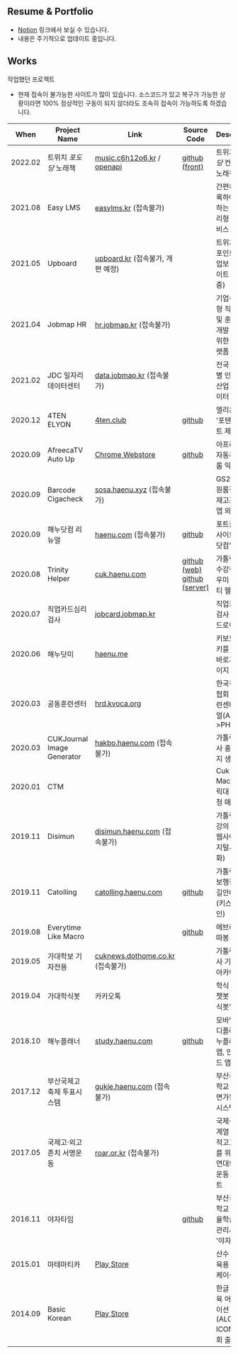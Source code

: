 ## Resume & Portfolio
- [Notion](https://dokdo2013.notion.site/f06350396b58494992e8aff01bb787e2) 링크에서 보실 수 있습니다.
- 내용은 주기적으로 업데이트 중입니다.

## Works
작업했던 프로젝트

- 현재 접속이 불가능한 사이트가 많이 있습니다. 소스코드가 있고 복구가 가능한 상황이라면 100% 정상적인 구동이 되지 않더라도 조속히 접속이 가능하도록 하겠습니다.

|When|Project Name|Link|Source Code|Description|Tech|Where|
|---|---|---|---|---|---|---|
|2022.02|트위치 _포도당_ 노래책|[music.c6h12o6.kr][music-c6h12o6] / [openapi](https://api.c6h12o6.kr/docs)|[github (front)](https://github.com/yatchacha/music.c6h12o6.kr)|트위치 _포도당_ 컨텐츠용 노래책|React.js, Python Fastapi|개인|
|2021.08|Easy LMS|[easylms.kr][easylms] (접속불가)||간편하게 등록하여 사용하는 완전관리형 LMS 서비스|PHP CodeIgniter3|JOBMAP|
|2021.05|Upboard|[upboard.kr][upboard] (접속불가, 개편 예정)||트위치 룰렛/포인트 보상 업보 관리 사이트 (CBT 중)|PHP CodeIgniter3|개인|
|2021.04|Jobmap HR|[hr.jobmap.kr][hr] (접속불가)||기업수요맞춤형 직무분석 및 훈련과정개발 연구를 위한 설문 플랫폼|PHP CodeIgniter3|JOBMAP|
|2021.02|JDC 일자리데이터센터|[data.jobmap.kr][jdc] (접속불가)||전국 지자체별 인구,고용,산업 통계데이터 시각화|PHP CodeIgniter3, Python Flask|JOBMAP|
|2020.12|4TEN ELYON|[4ten.club][4ten]|[github](https://github.com/dokdo2013/4ten_elyon)|엘리온 클랜 '포텐' 웹사이트 제작|PHP CodeIgniter3|개인|
|2020.09|AfreecaTV Auto Up|[Chrome Webstore][afc_au]|[github](https://github.com/dokdo2013/afreecatv_auto_up)|아프리카TV 자동추천 크롬 익스텐션|Javascript|개인|
|2020.09|Barcode Cigacheck|[sosa.haenu.xyz][sosa] (접속불가)||GS25 소사원룸점 담배재고조사 웹앱 외주|PHP|개인|
|2020.09|해누닷컴 리뉴얼|[haenu.com][haenu] (접속불가)|[github](https://github.com/dokdo2013/haenu.com)|포트폴리오 사이트 '해누닷컴' 리뉴얼|HTML|개인|
|2020.08|Trinity Helper|[cuk.haenu.com][trinity_helper]|[github (web)](https://github.com/dokdo2013/trinity_helper_web) [github (server)](https://github.com/dokdo2013/trinity_helper_python)|가톨릭대학교 수강정정 도우미 '트리니티 헬퍼'|PHP, Python|개인|
|2020.07|직업카드심리검사|[jobcard.jobmap.kr][jobcard]||직업카드심리검사 웹앱, 안드로이드 앱|ASP.Net, Java(Android)|JOBMAP|
|2020.06|해누닷미|[haenu.me][haenume]||키보드 단축키를 활용한 바로가기 페이지|PHP|개인|
|2020.03|공동훈련센터|[hrd.kvoca.org][hrdkvoca]||한국직업상담협회 공동훈련센터 리뉴얼(ASP->PHP)|PHP|JOBMAP|
|2020.03|CUKJournal Image Generator|[hakbo.haenu.com][hakboimg] (접속불가)||가톨릭대학보사 홍보이미지 생성기|PHP, Python|개인|
|2020.01|CTM|||Cuk Trinity Macro (가톨릭대 수강신청 매크로)|Python|개인|
|2019.11|Disimun|[disimun.haenu.com][disimun] (접속불가)||가톨릭대학교 강의 발표용 웹사이트(디지털시대와문화)|PHP|팀프로젝트|
|2019.11|Catolling|[catolling.haenu.com](https://catolling.haenu.com)|[github][catolling]|가톨릭대학교 보행장애인 길안내 웹앱(키스톤디자인)|PHP|팀프로젝트|
|2019.08|Everytime Like Macro||[github][eta]|에브리타임 따봉 매크로|Python|개인|
|2019.05|가대학보 기자전용|[cuknews.dothome.co.kr][cuknews] (접속불가)||가톨릭대학보사 기자전용 아카이브|PHP, GNUBOARD|개인|
|2019.04|가대학식봇|카카오톡||학식 알리미 챗봇 '가대학식봇'|Javascript|개인|
|2018.10|해누플래너|[study.haenu.com][hp]|[github](https://github.com/dokdo2013/haenu-planner-v1)|모바일 스터디플래너 '해누플래너' 웹앱, 안드로이드 앱|PHP, AppInventor|개인|
|2017.12|부산국제고 축제 투표시스템|[gukje.haenu.com][gukje] (접속불가)||부산국제고등학교 축제 '복면가왕' 투표 시스템|PHP|LSU 동아리|
|2017.05|국제고·외고 존치 서명운동|[roar.or.kr][roar] (접속불가)||국제·외국어계열 특수목적고교 존치를 위한 임시 연대의 서명운동 웹사이트|PHP|개인|
|2016.11|야자타임||[github][yjtime]|부산국제고등학교 야간자율학습 통합관리시스템 '야자타임'|PHP|LSU 동아리|
|2015.01|마테마티카|[Play Store][mathematica]||산수 연습 교육용 어플리케이션|AS 3.0, Adobe Air|팀프로젝트|
|2014.09|Basic Korean|[Play Store][bk]||한글 기초교육 어플리케이션 (ALCOB e-ICON 세계대회 출품)|AS 3.0, Adobe Air|대회출품|

[haenu]: <https://haenu.com>
[4ten]: <https://4ten.haenu.com>
[trinity_helper]: <https://cuk.haenu.com>
[afc_au]: <https://chrome.google.com/webstore/detail/afreecatv-auto-up/dclegcffcilobhmapnmoekjecibgglcg?hl=ko&authuser=0>
[sosa]: <http://sosa.haenu.xyz>
[hrdkvoca]: <https://hrd.kvoca.org>
[jobcard]: <http://jobcard.jobmap.kr>
[disimun]: <https://disimun.haenu.com>
[catolling]: <https://github.com/dokdo2013/Catolling>
[hp]: <https://study.haenu.com>
[gukje]: <https://gukje.haenu.com>
[yjtime]: <https://github.com/dokdo2013/Yajatime>
[hakboimg]: <https://hakbo.haenu.com>
[cuknews]: <http://cuknews.dothome.co.kr>
[haenume]: <http://haenu.me>
[eta]: <https://github.com/dokdo2013/everytime-like-macro>
[mathematica]: <https://play.google.com/store/apps/details?id=air.sum.mathmatics>
[bk]: <https://play.google.com/store/apps/details?id=air.test01>
[roar]: <http://roar.or.kr>
[jdc]: <https://data.jobmap.kr>
[hr]: <https://hr.jobmap.kr>
[upboard]: <https://upboard.kr>
[easylms]: <https://easylms.kr>
[music-c6h12o6]: <https://music.c6h12o6.kr>
